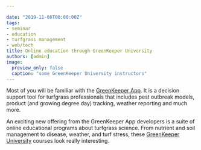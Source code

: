 ```yaml
---

date: "2019-11-08T00:00:00Z"
tags:
- seminar
- education
- turfgrass management
- web/tech
title: Online education through GreenKeeper University
authors: [admin]
image:
  preview_only: false
  caption: "some GreenKeeper University instructors"
---
```


Most of you will be familiar with the [GreenKeeper App](https://www.greenkeeperapp.com/marketing/). It is a decision support tool for turfgrass professionals that includes pest outbreak models, product (and growing degree day) tracking, weather reporting and much more.

An exciting new offering from the GreenKeeper App developers is a suite of online educational programs about turfgrass science. From nutrient and soil management to disease, weather, and turf stress, these [GreenKeeper University](https://university.greenkeeperapp.com/) courses look really interesting.
